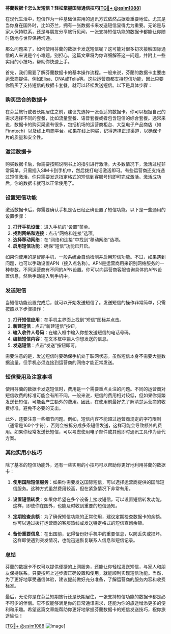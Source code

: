 **芬蘭数据卡怎么发短信？轻松掌握国际通信技巧[[TG💪+ @esim1088](https://t.me/s/esim1088)]**

在现代生活中，短信作为一种基础但实用的通讯方式依然占据着重要地位。尤其是当你身在国外时，比如芬兰，拥有一张数据卡来发送短信显得尤为重要。无论是与家人保持联系，还是与朋友分享旅行见闻，一张支持短信功能的数据卡都能让你随时随地与世界保持沟通。

那么问题来了，如何使用芬蘭的数据卡发送短信呢？这可能对很多初次接触国际通信的人来说是个小难题。别担心，这篇文章将为你详细解答这一问题，并附上一些实用的小技巧，帮助你快速上手。

首先，我们需要了解芬蘭数据卡的基本操作流程。一般来说，芬蘭的数据卡主要由运营商提供，例如Elisa、DNA或Telia等。这些运营商都支持短信功能，因此只要你购买了支持短信的数据卡套餐，就可以轻松发送短信。以下是具体步骤：

### **购买适合的数据卡**
在芬兰旅行或者长期居住之前，建议先选择一张合适的数据卡。你可以根据自己的需求选择不同的套餐，比如流量套餐、语音套餐或者包含短信的综合套餐。通常来说，数据卡的购买渠道有很多，包括机场的运营商柜台、大型电子产品商店（如Finntech）以及线上电商平台。如果在线上购买，记得选择正规渠道，以确保卡片的质量和安全性。

### **激活数据卡**
购买数据卡后，你需要按照说明书上的指引进行激活。大多数情况下，激活过程非常简单，只需插入SIM卡到手机中，然后拨打电话激活即可。有些运营商还支持通过短信激活，你只需要发送指定格式的短信到客服号码即可完成激活。激活成功后，你的数据卡就可以正常使用了。

### **设置短信功能**
激活数据卡后，你需要确认手机是否已经正确设置了短信功能。以下是一些通用的设置步骤：

1. **打开手机设置**：进入手机的“设置”菜单。
2. **找到网络和连接**：点击“网络和连接”选项。
3. **选择移动网络**：在“网络和连接”中找到“移动网络”选项。
4. **启用短信功能**：确保“短信”功能已开启。

如果你使用的是智能手机，一般系统会自动检测并启用短信功能。不过，如果遇到问题，也可以手动设置APN（接入点名称）。APN是运营商用来识别网络服务的一种参数，不同运营商有不同的APN设置。你可以向运营商客服咨询具体的APN设置信息，然后手动输入到手机中。

### **发送短信**
当短信功能设置完成后，就可以开始发送短信了。发送短信的操作非常简单，只需按照以下步骤操作：

1. **打开短信应用**：在手机主界面上找到“短信”图标并点击。
2. **新建短信**：点击“新建短信”按钮。
3. **输入收件人号码**：在输入框中输入你想发送短信的电话号码。
4. **编辑短信内容**：在文本框中输入你想发送的信息。
5. **发送短信**：点击“发送”按钮即可。

需要注意的是，发送短信时要确保手机处于联网状态。虽然短信本身不需要大量数据流量，但手机必须连接到运营商的网络才能正常发送。

### **短信费用及注意事项**
使用芬蘭的数据卡发送短信时，费用是一个需要重点关注的问题。不同的运营商对短信收费的标准可能会有所不同。一般来说，短信的费用相对较低，但如果你频繁发送长短信，可能会产生额外的费用。因此，在使用前最好先了解清楚运营商的收费标准，避免不必要的支出。

此外，还要注意一些细节问题。例如，短信内容不能超过运营商规定的字符限制（通常是160个字符），否则会被拆分成多条短信发送，这样可能会导致额外的费用。如果你经常发送长短信，可以考虑使用电子邮件或其他即时通讯工具作为替代方案。

### **其他实用小技巧**
除了基本的短信功能外，还有一些实用的小技巧可以帮助你更好地利用芬蘭的数据卡：

1. **使用国际短信服务**：如果你需要发送国际短信，可以选择运营商提供的国际短信服务。这种方式虽然费用较高，但在紧急情况下非常有用。
   
2. **设置短信转发**：如果你希望在多个设备上接收短信，可以设置短信转发功能。这样，即使你在国外，也能及时收到重要的短信通知。

3. **定期检查余额**：为了确保短信功能的正常使用，建议定期检查数据卡的余额。你可以通过拨打运营商的客服热线或发送特定格式的短信查询余额。

4. **备份重要信息**：在出国前，记得备份好手机中的重要信息，以防丢失或损坏。这样即使遇到突发情况，也能迅速恢复联系人信息和短信记录。

### **总结**
芬蘭的数据卡不仅可以提供便捷的上网服务，还能让你轻松发送短信，与家人和朋友保持联系。只要按照上述步骤正确设置和使用，就能顺利实现短信功能。当然，为了更好地享受通信体验，建议提前做好充分准备，了解运营商的服务内容和收费标准。

最后，无论你是在芬兰短期旅行还是长期居住，一张支持短信功能的数据卡都是必不可少的伴侣。它不仅能够满足你的日常通讯需求，还能为你的旅途增添更多的便利和乐趣。希望这篇文章能帮助你更好地掌握芬蘭数据卡的短信发送技巧，祝你旅途愉快！

[[TG💪+ @esim1088](https://t.me/s/esim1088) ![Image](https://i.postimg.cc/4NQfJmqS/Snipaste-2025-05-13-00-14-12.png)]